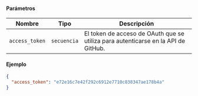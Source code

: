 #### Parámetros

| Nombre         | Tipo        | Descripción                                                                       |
| -------------- | ----------- | --------------------------------------------------------------------------------- |
| `access_token` | `secuencia` | El token de acceso de OAuth que se utiliza para autenticarse en la API de GitHub. |

#### Ejemplo

```json
{
  "access_token": "e72e16c7e42f292c6912e7710c838347ae178b4a"
}
```
